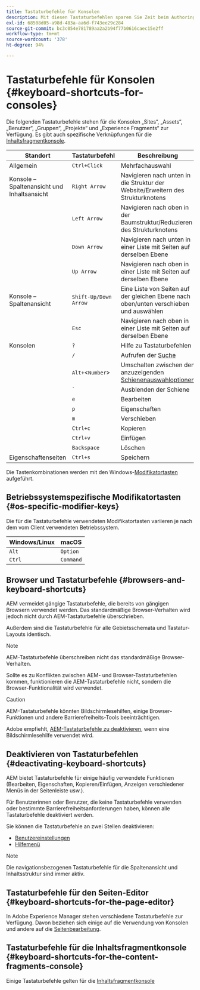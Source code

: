 ```yaml
---
title: Tastaturbefehle für Konsolen
description: Mit diesen Tastaturbefehlen sparen Sie Zeit beim Authoring
exl-id: 68508d05-a98d-483a-aa6d-f743ee29c284
source-git-commit: bc3c054e781789aa2a2b94f77b0616caec15e2ff
workflow-type: tm+mt
source-wordcount: '378'
ht-degree: 94%

---
```


# Tastaturbefehle für Konsolen {#keyboard-shortcuts-for-consoles}

Die folgenden Tastaturbefehle stehen für die Konsolen „Sites“, „Assets“, „Benutzer“, „Gruppen“, „Projekte“ und „Experience Fragments“ zur Verfügung. Es gibt auch spezifische Verknüpfungen für die [Inhaltsfragmentkonsole](#keyboard-shortcuts-for-the-content-fragments-console).

| Standort | Tastaturbefehl | Beschreibung |
|---|---|---|
| Allgemein | `Ctrl+Click` | Mehrfachauswahl |
| Konsole – Spaltenansicht und Inhaltsansicht | `Right Arrow` | Navigieren nach unten in die Struktur der Website/Erweitern des Strukturknotens |
|  | `Left Arrow` | Navigieren nach oben in der Baumstruktur/Reduzieren des Strukturknotens |
|  | `Down Arrow` | Navigieren nach unten in einer Liste mit Seiten auf derselben Ebene |
|  | `Up Arrow` | Navigieren nach oben in einer Liste mit Seiten auf derselben Ebene |
| Konsole – Spaltenansicht | `Shift-Up/Down Arrow` | Eine Liste von Seiten auf der gleichen Ebene nach oben/unten verschieben und auswählen |
|  | `Esc` | Navigieren nach oben in einer Liste mit Seiten auf derselben Ebene |
| Konsolen | `?` | Hilfe zu Tastaturbefehlen |
|  | `/` | Aufrufen der [Suche](/help/sites-cloud/authoring/getting-started/search.md) |
|  | `Alt+`&lt;`Number`> | Umschalten zwischen den anzuzeigenden [Schienenauswahloptionen](/help/sites-cloud/authoring/getting-started/basic-handling.md#rail-selector) |
|  | ``` ` ``` | Ausblenden der Schiene |
|  | `e` | Bearbeiten |
|  | `p` | Eigenschaften |
|  | `m` | Verschieben |
|  | `Ctrl+c` | Kopieren |
|  | `Ctrl+v` | Einfügen |
|  | `Backspace` | Löschen |
| Eigenschaftenseiten | `Ctrl+s` | Speichern |

Die Tastenkombinationen werden mit den Windows-[Modifikatortasten](#os-specific-modifier-keys) aufgeführt.

## Betriebssystemspezifische Modifikatortasten {#os-specific-modifier-keys}

Die für die Tastaturbefehle verwendeten Modifikatortasten variieren je nach dem vom Client verwendeten Betriebssystem.

| Windows/Linux | macOS |
|---|---|
| `Alt` | `Option` |
| `Ctrl` | `Command` |

## Browser und Tastaturbefehle {#browsers-and-keyboard-shortcuts}

AEM vermeidet gängige Tastaturbefehle, die bereits von gängigen Browsern verwendet werden. Das standardmäßige Browser-Verhalten wird jedoch nicht durch AEM-Tastaturbefehle überschrieben.

Außerdem sind die Tastaturbefehle für alle Gebietsschemata und Tastatur-Layouts identisch.

>[!NOTE]
>
>AEM-Tastaturbefehle überschreiben nicht das standardmäßige Browser-Verhalten.
>
>Sollte es zu Konflikten zwischen AEM- und Browser-Tastaturbefehlen kommen, funktionieren die AEM-Tastaturbefehle nicht, sondern die Browser-Funktionalität wird verwendet.

>[!CAUTION]
>
>AEM-Tastaturbefehle könnten Bildschirmlesehilfen, einige Browser-Funktionen und andere Barrierefreiheits-Tools beeinträchtigen.
>
>Adobe empfiehlt, [AEM-Tastaturbefehle zu deaktivieren](#deactivating-keyboard-shortcuts), wenn eine Bildschirmlesehilfe verwendet wird.

## Deaktivieren von Tastaturbefehlen {#deactivating-keyboard-shortcuts}

AEM bietet Tastaturbefehle für einige häufig verwendete Funktionen (Bearbeiten, Eigenschaften, Kopieren/Einfügen, Anzeigen verschiedener Menüs in der Seitenleiste usw.).

Für Benutzerinnen oder Benutzer, die keine Tastaturbefehle verwenden oder bestimmte Barrierefreiheitsanforderungen haben, können alle Tastaturbefehle deaktiviert werden.

Sie können die Tastaturbefehle an zwei Stellen deaktivieren:

* [Benutzereinstellungen](/help/sites-cloud/authoring/getting-started/account-environment.md#my-preferences)
* [Hilfemenü](/help/sites-cloud/authoring/getting-started/basic-handling.md#accessing-help)

>[!NOTE]
>
>Die navigationsbezogenen Tastaturbefehle für die Spaltenansicht und Inhaltsstruktur sind immer aktiv.

## Tastaturbefehle für den Seiten-Editor {#keyboard-shortcuts-for-the-page-editor}

In Adobe Experience Manager stehen verschiedene Tastaturbefehle zur Verfügung. Davon beziehen sich einige auf die Verwendung von Konsolen und andere auf die [Seitenbearbeitung](/help/sites-cloud/authoring/fundamentals/keyboard-shortcuts.md).

## Tastaturbefehle für die Inhaltsfragmentkonsole {#keyboard-shortcuts-for-the-content-fragments-console}

Einige Tastaturbefehle gelten für die [Inhaltsfragmentkonsole](/help/sites-cloud/administering/content-fragments/keyboard-shortcuts.md)